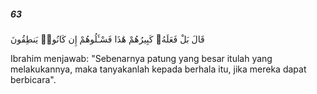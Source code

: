 ##### 63

<span class="ayah">قَالَ بَلْ فَعَلَهُۥ كَبِيرُهُمْ هَٰذَا فَسْـَٔلُوهُمْ إِن كَانُوا۟ يَنطِقُونَ</span>

<span class="ayah_translation">Ibrahim menjawab: "Sebenarnya patung yang besar itulah yang melakukannya, maka tanyakanlah kepada berhala itu, jika mereka dapat berbicara".</span>
